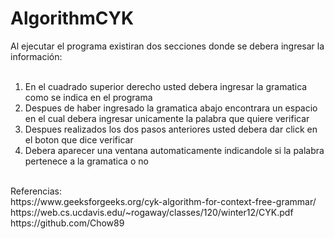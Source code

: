 # AlgorithmCYK
Al ejecutar el programa existiran dos secciones donde se debera ingresar la información: <br>
<br>
1) En el cuadrado superior derecho usted debera ingresar la gramatica como se indica en el programa <br>
2) Despues de haber ingresado la gramatica abajo encontrara un espacio en el cual debera ingresar unicamente la palabra que quiere verificar <br>
3) Despues realizados los dos pasos anteriores usted debera dar click en el boton que dice verificar <br>
4) Debera aparecer una ventana automaticamente indicandole si la palabra pertenece a la gramatica o no <br>
<br>
Referencias: <br>
https://www.geeksforgeeks.org/cyk-algorithm-for-context-free-grammar/ <br>
https://web.cs.ucdavis.edu/~rogaway/classes/120/winter12/CYK.pdf <br>
https://github.com/Chow89
